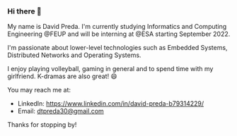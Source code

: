 ### Hi there 👋

My name is David Preda. I'm currently studying Informatics and Computing Engineering @FEUP and will be interning at @ESA starting September 2022.

I'm passionate about lower-level technologies such as Embedded Systems, Distributed Networks and Operating Systems.

I enjoy playing volleyball, gaming in general and to spend time with my girlfriend. K-dramas are also great! 😄

You may reach me at:
  - LinkedIn: https://www.linkedin.com/in/david-preda-b79314229/
  - Email: dtpreda30@gmail.com

Thanks for stopping by!

<!--
**dtpreda/dtpreda** is a ✨ _special_ ✨ repository because its `README.md` (this file) appears on your GitHub profile.

Here are some ideas to get you started:

- 🔭 I’m currently working on ...
- 🌱 I’m currently learning ...
- 👯 I’m looking to collaborate on ...
- 🤔 I’m looking for help with ...
- 💬 Ask me about ...
- 📫 How to reach me: ...
- 😄 Pronouns: ...
- ⚡ Fun fact: ...
-->
